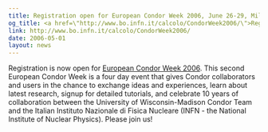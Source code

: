 ```yaml
---
title: Registration open for European Condor Week 2006, June 26-29, Milan, Italy
og_title: <a href=\"http://www.bo.infn.it/calcolo/CondorWeek2006/\">Registration open for European Condor Week 2006, June 26-29, Milan, Italy</a>
link: http://www.bo.infn.it/calcolo/CondorWeek2006/
date: 2006-05-01
layout: news
---
```


Registration is now open for <a href="http://www.bo.infn.it/calcolo/CondorWeek2006/">European Condor Week 2006</a>.  This second European Condor Week is a four day event that gives Condor collaborators and users in the chance to exchange ideas and experiences, learn about latest research, signup for detailed tutorials, and celebrate 10 years of collaboration between the University of Wisconsin-Madison Condor Team and the Italian Instituto Nazionale di Fisica Nucleare (INFN - the National Institute of Nuclear Physics). Please join us!
